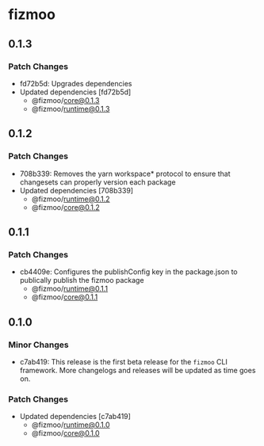 # fizmoo

## 0.1.3

### Patch Changes

- fd72b5d: Upgrades dependencies
- Updated dependencies [fd72b5d]
  - @fizmoo/core@0.1.3
  - @fizmoo/runtime@0.1.3

## 0.1.2

### Patch Changes

- 708b339: Removes the yarn workspace\* protocol to ensure that changesets can properly version each package
- Updated dependencies [708b339]
  - @fizmoo/runtime@0.1.2
  - @fizmoo/core@0.1.2

## 0.1.1

### Patch Changes

- cb4409e: Configures the publishConfig key in the package.json to publically publish the fizmoo package
  - @fizmoo/runtime@0.1.1
  - @fizmoo/core@0.1.1

## 0.1.0

### Minor Changes

- c7ab419: This release is the first beta release for the `fizmoo` CLI framework. More changelogs and releases will be updated as time goes on.

### Patch Changes

- Updated dependencies [c7ab419]
  - @fizmoo/runtime@0.1.0
  - @fizmoo/core@0.1.0
